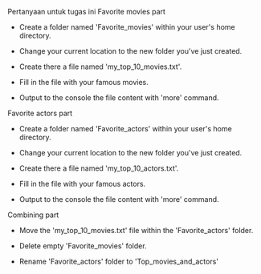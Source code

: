 Pertanyaan untuk tugas ini
Favorite movies part

- Create a folder named 'Favorite_movies' within your user's home directory.

- Change your current location to the new folder you've just created.

- Create there a file named 'my_top_10_movies.txt'.

- Fill in the file with your famous movies.

- Output to the console the file content with 'more' command.

Favorite actors part

- Create a folder named 'Favorite_actors' within your user's home directory.

- Change your current location to the new folder you've just created.

- Create there a file named 'my_top_10_actors.txt'.

- Fill in the file with your famous actors.

- Output to the console the file content with 'more' command.

Combining part

- Move the 'my_top_10_movies.txt' file within the 'Favorite_actors' folder.

- Delete empty 'Favorite_movies' folder.

- Rename 'Favorite_actors' folder to 'Top_movies_and_actors'